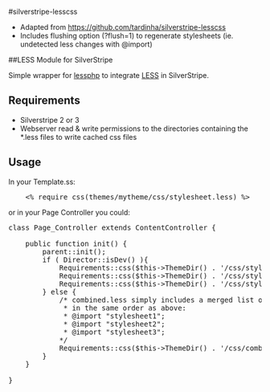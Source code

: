 #silverstripe-lesscss

* Adapted from https://github.com/tardinha/silverstripe-lesscss
* Includes flushing option (?flush=1) to regenerate stylesheets
  (ie. undetected less changes with @import)

##LESS Module for SilverStripe

Simple wrapper for [lessphp](http://leafo.net/lessphp/) to integrate [LESS](http://lesscss.org/) in SilverStripe.

## Requirements

 * Silverstripe 2 or 3
 * Webserver read & write permissions to the directories containing the *.less files to write cached css files

## Usage

In your Template.ss:

<pre>
	&lt;% require css(themes/mytheme/css/stylesheet.less) %&gt;
</pre>

or in your Page Controller you could:
<pre>
class Page_Controller extends ContentController {

    public function init() {
    	parent::init();
        if ( Director::isDev() ){
            Requirements::css($this-&gt;ThemeDir() . '/css/stylesheet1.less');
    		Requirements::css($this-&gt;ThemeDir() . '/css/stylesheet2.less');
            Requirements::css($this-&gt;ThemeDir() . '/css/stylesheet3.less');
        } else {
            /* combined.less simply includes a merged list of the above stylesheets
             * in the same order as above:
             * @import "stylesheet1";
             * @import "stylesheet2";
             * @import "stylesheet3";
            */
            Requirements::css($this-&gt;ThemeDir() . '/css/combined.less');
        }
    }

}
</pre>